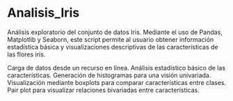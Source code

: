 # Analisis_Iris
Análisis exploratorio del conjunto de datos Iris. Mediante el uso de Pandas, Matplotlib y Seaborn, este script permite al usuario obtener información estadística básica y visualizaciones descriptivas de las características de las flores iris.

Carga de datos desde un recurso en línea.
Análisis estadístico básico de las características.
Generación de histogramas para una visión univariada.
Visualización mediante boxplots para comparar características entre clases.
Pair plot para visualizar relaciones bivariadas entre características.
